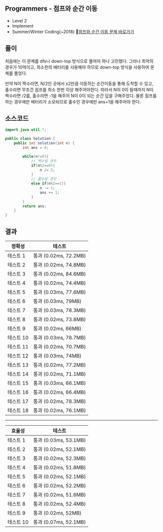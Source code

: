 ## Programmers - 점프와 순간 이동 
- Level 2 
- Implement
- Summer/Winter Coding(~2018)
🔗[점프와 순간 이동 문제 바로가기](https://programmers.co.kr/learn/courses/30/lessons/12980)



## 풀이

처음에는 이 문제를 dfs나 down-top 방식으로 풀어야 하나 고민했다.
그러나 최악의 경우가 10억이고, 최소한의 배터리를 사용해야 하므로 down-top 방식을 사용하여 문제를 풀었다.

만약 N이 짝수라면, N/2인 곳에서 x2만큼 이동하는 순간이동을 통해 도착할 수 있고, 홀수라면 무조건 점프를 최소 한번 이상 해주어야한다.
따라서 N이 0이 될때까지 N이 짝수라면 /2를, 홀수라면 -1을 해주어 N이 0이 되는 순간 답을 구해주었다.
물론 점프를 하는 경우에만 배터리가 소모되므로 홀수인 경우에만 ans+1을 해주어야 한다.


## 소스코드
~~~java
import java.util.*;

public class Solution {
    public int solution(int n) {
        int ans = 0;

        while(n!=0){
            // 짝수일 경우 
            if(n%2==0){
                n /= 2;
            }
            // 홀수일 경우 
            else if(n%2==1){
                n -= 1;
                ans += 1;
            }
        }
        return ans;
    }
}
~~~

## 결과 

| 정확성  | 테스트 |
|----|----|
|테스트 1 |	통과 (0.02ms, 72.2MB)|
|테스트 2 |	통과 (0.02ms, 74.8MB)|
|테스트 3 |	통과 (0.02ms, 84.6MB)|
|테스트 4 |	통과 (0.02ms, 74.4MB)|
|테스트 5 |	통과 (0.03ms, 77.6MB)|
|테스트 6 |	통과 (0.03ms, 79MB)|
|테스트 7 |	통과 (0.03ms, 78.3MB)|
|테스트 8 |	통과 (0.02ms, 73.8MB)|
|테스트 9 |	통과 (0.02ms, 66MB)|
|테스트 10 |	통과 (0.03ms, 78.7MB)|
|테스트 11 |	통과 (0.02ms, 70.7MB)|
|테스트 12 |	통과 (0.03ms, 74MB)|
|테스트 13 |	통과 (0.02ms, 77.2MB)|
|테스트 14 |	통과 (0.02ms, 71.1MB)|
|테스트 15 |	통과 (0.03ms, 66.1MB)|
|테스트 16 |	통과 (0.02ms, 66.4MB)|
|테스트 17 |	통과 (0.02ms, 78.3MB)|
|테스트 18 |	통과 (0.02ms, 76.1MB)|
---
|효율성 | 테스트|
|----|----|
|테스트 1 |	통과 (0.03ms, 53.1MB)|
|테스트 2 |	통과 (0.02ms, 52.1MB)|
|테스트 3 |	통과 (0.02ms, 52.3MB)|
|테스트 4 |	통과 (0.02ms, 51.8MB)|
|테스트 5 |	통과 (0.02ms, 52.1MB)|
|테스트 6 |	통과 (0.02ms, 52.2MB)|
|테스트 7 |	통과 (0.02ms, 51.6MB)|
|테스트 8 |	통과 (0.02ms, 52.4MB)|
|테스트 9 |	통과 (0.02ms, 52MB)|
|테스트 10|	통과 (0.07ms, 52.1MB)|
